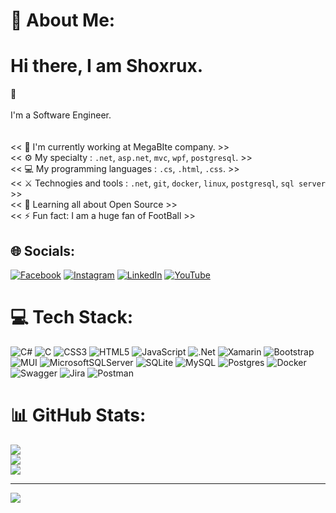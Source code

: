 # 💫 About Me:
# Hi there, I am Shoxrux.
👋<br><br> I'm a Software Engineer.<br><br><br><< 🏢 I'm currently working at MegaBIte company. >><br><< ⚙️ My specialty :  `.net`, `asp.net`, `mvc`, `wpf`, `postgresql`. >><br><< 💻 My programming languages : `.cs`, `.html`, `.css`. >><br><< ⚔️ Technogies and tools : `.net`, `git`, `docker`, `linux`, `postgresql`, `sql server` >><br><< 🌱 Learning all about Open Source >><br><< ⚡️ Fun fact: I am a huge fan of FootBall >>


## 🌐 Socials:
[![Facebook](https://img.shields.io/badge/Facebook-%231877F2.svg?logo=Facebook&logoColor=white)](https://facebook.com/https://www.facebook.com/profile.php?id=100090132345716) [![Instagram](https://img.shields.io/badge/Instagram-%23E4405F.svg?logo=Instagram&logoColor=white)](https://instagram.com/https://www.instagram.com/invites/contact/?i=2fet74ssr2wn&utm_content=eb5zaj6) [![LinkedIn](https://img.shields.io/badge/LinkedIn-%230077B5.svg?logo=linkedin&logoColor=white)](https://linkedin.com/in/https://www.linkedin.com/in/shoxrux-husenov-0b04531b4/) [![YouTube](https://img.shields.io/badge/YouTube-%23FF0000.svg?logo=YouTube&logoColor=white)](https://youtube.com/@https://www.youtube.com/) 

# 💻 Tech Stack:
![C#](https://img.shields.io/badge/c%23-%23239120.svg?style=for-the-badge&logo=c-sharp&logoColor=white) ![C](https://img.shields.io/badge/c-%2300599C.svg?style=for-the-badge&logo=c&logoColor=white) ![CSS3](https://img.shields.io/badge/css3-%231572B6.svg?style=for-the-badge&logo=css3&logoColor=white) ![HTML5](https://img.shields.io/badge/html5-%23E34F26.svg?style=for-the-badge&logo=html5&logoColor=white) ![JavaScript](https://img.shields.io/badge/javascript-%23323330.svg?style=for-the-badge&logo=javascript&logoColor=%23F7DF1E) ![.Net](https://img.shields.io/badge/.NET-5C2D91?style=for-the-badge&logo=.net&logoColor=white) ![Xamarin](https://img.shields.io/badge/Xamarin-3199DC?style=for-the-badge&logo=xamarin&logoColor=white) ![Bootstrap](https://img.shields.io/badge/bootstrap-%23563D7C.svg?style=for-the-badge&logo=bootstrap&logoColor=white) ![MUI](https://img.shields.io/badge/MUI-%230081CB.svg?style=for-the-badge&logo=material-ui&logoColor=white) ![MicrosoftSQLServer](https://img.shields.io/badge/Microsoft%20SQL%20Sever-CC2927?style=for-the-badge&logo=microsoft%20sql%20server&logoColor=white) ![SQLite](https://img.shields.io/badge/sqlite-%2307405e.svg?style=for-the-badge&logo=sqlite&logoColor=white) ![MySQL](https://img.shields.io/badge/mysql-%2300f.svg?style=for-the-badge&logo=mysql&logoColor=white) ![Postgres](https://img.shields.io/badge/postgres-%23316192.svg?style=for-the-badge&logo=postgresql&logoColor=white) ![Docker](https://img.shields.io/badge/docker-%230db7ed.svg?style=for-the-badge&logo=docker&logoColor=white) ![Swagger](https://img.shields.io/badge/-Swagger-%23Clojure?style=for-the-badge&logo=swagger&logoColor=white) ![Jira](https://img.shields.io/badge/jira-%230A0FFF.svg?style=for-the-badge&logo=jira&logoColor=white) ![Postman](https://img.shields.io/badge/Postman-FF6C37?style=for-the-badge&logo=postman&logoColor=white)
# 📊 GitHub Stats:
![](https://github-readme-stats.vercel.app/api?username=shoxruxhusenov&theme=blue-green&hide_border=false&include_all_commits=true&count_private=true)<br/>
![](https://github-readme-streak-stats.herokuapp.com/?user=shoxruxhusenov&theme=blue-green&hide_border=false)<br/>
![](https://github-readme-stats.vercel.app/api/top-langs/?username=shoxruxhusenov&theme=blue-green&hide_border=false&include_all_commits=true&count_private=true&layout=compact)


---
[![](https://visitcount.itsvg.in/api?id=shoxruxhusenov&icon=0&color=0)](https://visitcount.itsvg.in)

<!-- Proudly created with GPRM ( https://gprm.itsvg.in ) -->
